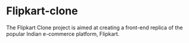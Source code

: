 # Flipkart-clone
The Flipkart Clone project is aimed at creating a front-end replica of the popular Indian e-commerce platform, Flipkart.
